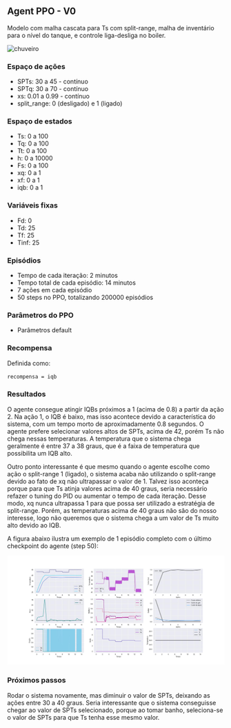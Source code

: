 ## Agent PPO - V0

Modelo com malha cascata para Ts com split-range, malha de inventário para o nível do tanque, e controle liga-desliga no boiler.

![chuveiro](https://github.com/mpaulazamin/tcc-rllib/blob/agent_ppo_v1/imagens/chuveiro_controle_t4a.jpg)

### Espaço de ações

- SPTs: 30 a 45 - contínuo
- SPTq: 30 a 70 - contínuo
- xs: 0.01 a 0.99 - contínuo
- split_range: 0 (desligado) e 1 (ligado)

### Espaço de estados

- Ts: 0 a 100
- Tq: 0 a 100
- Tt: 0 a 100
- h: 0 a 10000
- Fs: 0 a 100
- xq: 0 a 1
- xf: 0 a 1
- iqb: 0 a 1

### Variáveis fixas

- Fd: 0
- Td: 25
- Tf: 25
- Tinf: 25

### Episódios

- Tempo de cada iteração: 2 minutos
- Tempo total de cada episódio: 14 minutos
- 7 ações em cada episódio
- 50 steps no PPO, totalizando 200000 episódios

### Parâmetros do PPO

- Parâmetros default

### Recompensa

Definida como:

```bash
recompensa = iqb
```

### Resultados

O agente consegue atingir IQBs próximos a 1 (acima de 0.8) a partir da ação 2. Na ação 1, o IQB é baixo, mas isso acontece devido a característica do sistema, com um tempo morto de
aproximadamente 0.8 segundos. O agente prefere selecionar valores altos de SPTs, acima de 42, porém Ts não chega nessas temperaturas. A temperatura que o sistema chega geralmente é entre 37 a 38 graus, que é a faixa de temperatura que possibilita um IQB alto. 

Outro ponto interessante é que mesmo quando o agente escolhe como ação o split-range 1 (ligado), o sistema acaba não utilizando o split-range devido ao fato de xq não ultrapassar o valor de 1. Talvez isso aconteça porque para que Ts atinja valores acima de 40 graus, seria necessário refazer o tuning do PID ou aumentar o tempo de cada iteração. Desse modo, xq nunca ultrapassa 1 para que possa ser utilizado a estratégia de split-range. Porém, as temperaturas acima de 40 graus não são do nosso interesse, logo não queremos que o sistema chega a um valor de Ts muito alto devido ao IQB. 

A figura abaixo ilustra um exemplo de 1 episódio completo com o último checkpoint do agente (step 50):

![image](https://github.com/mpaulazamin/tcc-models-rllib/blob/agent_ppo_v0/imagens/avalia%C3%A7%C3%A3o_agent_ppo_v0.jpg)

### Próximos passos

Rodar o sistema novamente, mas diminuir o valor de SPTs, deixando as ações entre 30 a 40 graus. Seria interessante que o sistema conseguisse chegar ao valor de SPTs selecionado,
porque ao tomar banho, seleciona-se o valor de SPTs para que Ts tenha esse mesmo valor.
